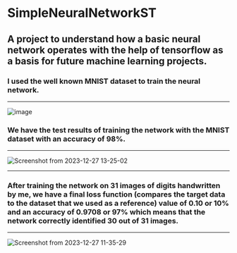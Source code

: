 # SimpleNeuralNetworkST
## A project to understand how a basic neural network operates with the help of tensorflow as a basis for future machine learning projects.

### I used the well known MNIST dataset to train the neural network. 
----------------------------------------------------------------------------------------------------------------------------------------------------------------------------------------
![image](https://github.com/SahasT23/SimpleNeuralNetworkST/assets/108793094/41fc22f6-1264-4775-8770-d000d04102c7)

### We have the test results of training the network with the MNIST dataset with an accuracy of 98%.
----------------------------------------------------------------------------------------------------------------------------------------------------------------------------------------
![Screenshot from 2023-12-27 13-25-02](https://github.com/SahasT23/SimpleNeuralNetworkST/assets/108793094/75e49b22-7519-4eef-9b0c-87b56c0f947f)

----------------------------------------------------------------------------------------------------------------------------------------------------------------------------------------
### After training the network on 31 images of digits handwritten by me, we have a final loss function (compares the target data to the dataset that we used as a reference) value of 0.10 or 10% and an accuracy of 0.9708 or 97% which means that the network correctly identified 30 out of 31 images.

----------------------------------------------------------------------------------------------------------------------------------------------------------------------------------------
![Screenshot from 2023-12-27 11-35-29](https://github.com/SahasT23/SimpleNeuralNetworkST/assets/108793094/9d4b1161-542b-479b-a1bc-238502abf112)






